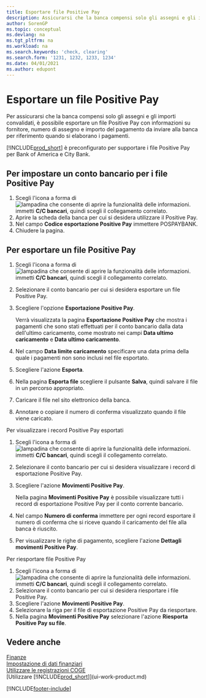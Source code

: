 ```yaml
---
title: Esportare file Positive Pay
description: Assicurarsi che la banca compensi solo gli assegni e gli importi convalidati tramite l'esportazione di file Positive Pay che contengano informazioni sul fornitore e pagamento.
author: SorenGP
ms.topic: conceptual
ms.devlang: na
ms.tgt_pltfrm: na
ms.workload: na
ms.search.keywords: 'check, clearing'
ms.search.form: '1231, 1232, 1233, 1234'
ms.date: 04/01/2021
ms.author: edupont
---
```

# <a name="export-a-positive-pay-file" />Esportare un file Positive Pay
Per assicurarsi che la banca compensi solo gli assegni e gli importi convalidati, è possibile esportare un file Positive Pay con informazioni su fornitore, numero di assegno e importo del pagamento da inviare alla banca per riferimento quando si elaborano i pagamenti.

[!INCLUDE[prod_short](includes/prod_short.md)] è preconfigurato per supportare i file Positive Pay per Bank of America e City Bank.

## <a name="to-set-up-a-bank-account-for-positive-pay" />Per impostare un conto bancario per i file Positive Pay
1. Scegli l'icona a forma di ![lampadina che consente di aprire la funzionalità delle informazioni.](media/ui-search/search_small.png "Dimmi cosa vuoi fare") immetti **C/C bancari**, quindi scegli il collegamento correlato.
2. Aprire la scheda della banca per cui si desidera utilizzare il Positive Pay.
3. Nel campo **Codice esportazione Positive Pay** immettere POSPAYBANK.
4. Chiudere la pagina.

## <a name="to-export-a-positive-pay-file" />Per esportare un file Positive Pay
1. Scegli l'icona a forma di ![lampadina che consente di aprire la funzionalità delle informazioni.](media/ui-search/search_small.png "Dimmi cosa vuoi fare") immetti **C/C bancari**, quindi scegli il collegamento correlato.
2. Selezionare il conto bancario per cui si desidera esportare un file Positive Pay.
3. Scegliere l'opzione **Esportazione Positive Pay**.

    Verrà visualizzata la pagina **Esportazione Positive Pay** che mostra i pagamenti che sono stati effettuati per il conto bancario dalla data dell'ultimo caricamento, come mostrato nei campi **Data ultimo caricamento** e **Data ultimo caricamento**.
4. Nel campo **Data limite caricamento** specificare una data prima della quale i pagamenti non sono inclusi nel file esportato.
5. Scegliere l'azione **Esporta**.
6. Nella pagina **Esporta file** scegliere il pulsante **Salva**, quindi salvare il file in un percorso appropriato.
7. Caricare il file nel sito elettronico della banca.
8. Annotare o copiare il numero di conferma visualizzato quando il file viene caricato.

Per visualizzare i record Positive Pay esportati

1. Scegli l'icona a forma di ![lampadina che consente di aprire la funzionalità delle informazioni.](media/ui-search/search_small.png "Dimmi cosa vuoi fare") immetti **C/C bancari**, quindi scegli il collegamento correlato.
2. Selezionare il conto bancario per cui si desidera visualizzare i record di esportazione Positive Pay.
3. Scegliere l'azione **Movimenti Positive Pay**.

    Nella pagina **Movimenti Positive Pay** è possibile visualizzare tutti i record di esportazione Positive Pay per il conto corrente bancario.
4. Nel campo **Numero di conferma** immettere per ogni record esportare il numero di conferma che si riceve quando il caricamento del file alla banca è riuscito.
5. Per visualizzare le righe di pagamento, scegliere l'azione **Dettagli movimenti Positive Pay**.

Per riesportare file Positive Pay

1. Scegli l'icona a forma di ![lampadina che consente di aprire la funzionalità delle informazioni.](media/ui-search/search_small.png "Informazioni sull'operazione che si desidera eseguire") immetti **C/C bancari**, quindi scegli il collegamento correlato.
2. Selezionare il conto bancario per cui si desidera riesportare i file Positive Pay.
3. Scegliere l'azione **Movimenti Positive Pay**.
4. Selezionare la riga per il file di esportazione Positive Pay da riesportare.
5. Nella pagina **Movimenti Positive Pay** selezionare l'azione **Riesporta Positive Pay su file**.

## <a name="see-also" />Vedere anche
[Finanze](finance.md)  
[Impostazione di dati finanziari](finance-setup-finance.md)  
[Utilizzare le registrazioni COGE](ui-work-general-journals.md)  
[Utilizzare [!INCLUDE[prod_short](includes/prod_short.md)]](ui-work-product.md)


[!INCLUDE[footer-include](includes/footer-banner.md)]
